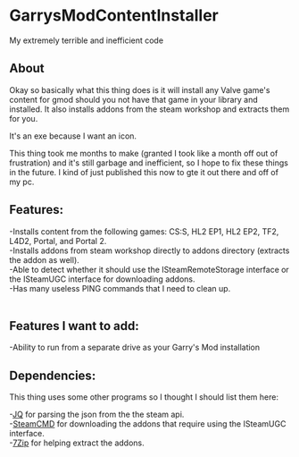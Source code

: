 # GarrysModContentInstaller
My extremely terrible and inefficient code

## About
Okay so basically what this thing does is it will install any Valve game's content for gmod should you not have that game in your library and installed. It also installs addons from the steam workshop and extracts them for you.

It's an exe because I want an icon.

This thing took me months to make (granted I took like a month off out of frustration) and it's still garbage and inefficient, so I hope to fix these things in the future. I kind of just published this now to gte it out there and off of my pc.

## Features:<br>
-Installs content from the following games: CS:S, HL2 EP1, HL2 EP2, TF2, L4D2, Portal, and Portal 2.<br>
-Installs addons from steam workshop directly to addons directory (extracts the addon as well).<br>
-Able to detect whether it should use the ISteamRemoteStorage interface or the ISteamUGC interface for downloading addons.<br>
-Has many useless PING commands that I need to clean up.
<br></br>
## Features I want to add:<br>
-Ability to run from a separate drive as your Garry's Mod installation
## Dependencies:<br>
This thing uses some other programs so I thought I should list them here:<br>

-[JQ](https://stedolan.github.io/jq/) for parsing the json from the the steam api.<br>
-[SteamCMD](https://developer.valvesoftware.com/wiki/SteamCMD) for downloading the addons that require using the ISteamUGC interface.<br>
-[7Zip](https://www.7-zip.org/) for helping extract the addons.
